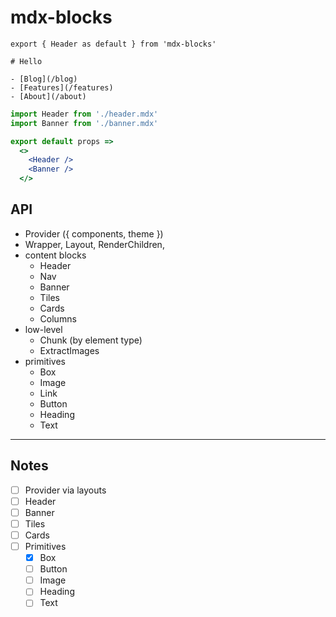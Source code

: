 
# mdx-blocks

```mdx
export { Header as default } from 'mdx-blocks'

# Hello

- [Blog](/blog)
- [Features](/features)
- [About](/about)
```

```jsx
import Header from './header.mdx'
import Banner from './banner.mdx'

export default props =>
  <>
    <Header />
    <Banner />
  </>
```

## API

- Provider ({ components, theme })
- Wrapper, Layout, RenderChildren,
- content blocks
  - Header
  - Nav
  - Banner
  - Tiles
  - Cards
  - Columns
- low-level
  - Chunk (by element type)
  - ExtractImages
- primitives
  - Box
  - Image
  - Link
  - Button
  - Heading
  - Text

---

## Notes

- [ ] Provider via layouts
- [ ] Header
- [ ] Banner
- [ ] Tiles
- [ ] Cards
- [ ] Primitives
  - [x] Box
  - [ ] Button
  - [ ] Image
  - [ ] Heading
  - [ ] Text
